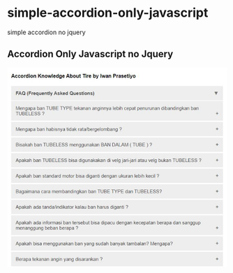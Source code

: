 # simple-accordion-only-javascript
simple accordion no jquery

## Accordion Only Javascript no Jquery
![image1](https://github.com/iwane021/simple-accordion-only-javascript/blob/master/accordion.JPG)
